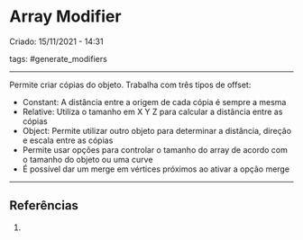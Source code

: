 # Array Modifier
Criado: 15/11/2021 - 14:31

tags: #generate_modifiers 

---

Permite criar cópias do objeto. Trabalha com três tipos de offset:
 - Constant: A distância entre a origem de cada cópia é sempre a mesma
  - Relative: Utiliza o tamanho em X Y Z para calcular a distância entre as cópias
  - Object: Permite utilizar outro objeto para determinar a distância, direção e escala entre as cópias
  - Permite usar opções para controlar o tamanho do array de acordo com o tamanho do objeto ou uma curve
  - É possível dar um merge em vértices próximos ao ativar a opção merge

---
## Referências
1.